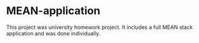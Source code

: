 # MEAN-application

This project was university homework project. It includes a full MEAN stack application and was done individually.

